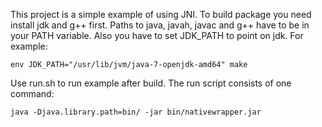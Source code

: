 This project is a simple example of using JNI. To build package you need install jdk and g++ first.
Paths to java, javah, javac and g++ have to be in your PATH variable.
Also you have to set JDK_PATH to point on jdk.
For example:

	env JDK_PATH="/usr/lib/jvm/java-7-openjdk-amd64" make

Use run.sh to run example after build. 
The run script consists of one command:
	
	java -Djava.library.path=bin/ -jar bin/nativewrapper.jar

